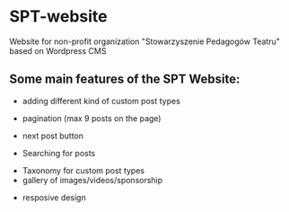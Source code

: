 # SPT-website
Website for non-profit organization "Stowarzyszenie Pedagogów Teatru" based on Wordpress CMS

## Some main features of the SPT Website:
* adding different kind of custom post types
- pagination (max 9 posts on the page)
+ next post button
* Searching for posts
- Taxonomy for custom post types
- gallery of images/videos/sponsorship
* resposive design


